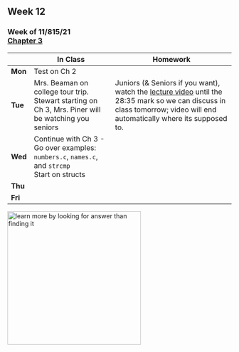 ## Week 12

### Week of 11/815/21<br>[Chapter 3](/apcsp/curriculum/3)

  |       |In Class               |Homework   |
  |-------|---------              |---------  |
  |**Mon**|Test on Ch 2 | |
  |**Tue**|Mrs. Beaman on college tour trip. Stewart starting on Ch 3, Mrs. Piner will be watching you seniors |Juniors (& Seniors if you want), watch the [lecture video](https://youtu.be/gR6nycuZKlM?start=173&end=1715) until the 28:35 mark so we can discuss in class tomorrow; video will end automatically where its supposed to. |
  |**Wed**|Continue with Ch 3 - Go over examples: `numbers.c`, `names.c`, and `strcmp`<br>Start on structs | |
  |**Thu**| | |
  |**Fri**| | |


<meta http-equiv="refresh" content="300"/>
 
<img src="https://pbs.twimg.com/media/Dqc1eRnXgAAAiR1.jpg" alt="learn more by looking for answer than finding it" height="300">
